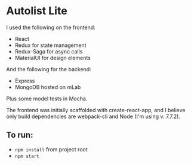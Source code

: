 # Autolist Lite
I used the following on the frontend:
 - React
 - Redux for state management
 - Redux-Saga for async calls
 - MaterialUI for design elements

And the following for the backend:
 - Express
 - MongoDB hosted on mLab

Plus some model tests in Mocha.

The frontend was initially scaffolded with create-react-app, and I believe only build dependencies are webpack-cli and Node (I'm using v. 7.7.2). 

## To run: 

 - `npm install` from project root
 - `npm start`
